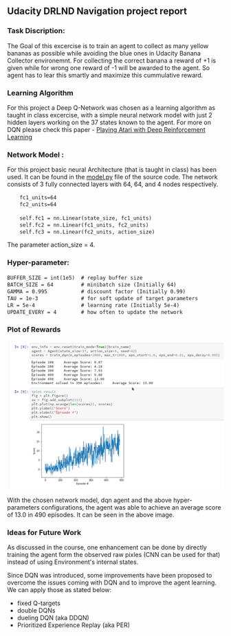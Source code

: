 ## Udacity DRLND Navigation project report

### Task Discription: 

The Goal of this excercise is to train an agent to collect as many yellow bananas as possible while avoiding the blue ones in Udacity Banana Collector environemnt. For collecting the correct banana a reward of +1 is given while for wrong one reward of -1 will be awarded to the agent. So agent has to lear this smartly and maximize this cummulative reward. 


### Learning Algorithm

For this project a Deep Q-Network was chosen as a learning algorithm as taught in class excercise, with a simple neural network model with just 2 hidden layers working on the 37 states known to the agent. For more on DQN please check this paper - [Playing Atari with Deep Reinforcement Learning](https://www.cs.toronto.edu/~vmnih/docs/dqn.pdf)


### Network Model :
For this project basic neural Architecture (that is taught in class) has been used. It can be found in the [model.py](model.py) file of the source code. The network consists of 3 fully connected layers with 64, 64, and 4 nodes respectively. 

        fc1_units=64 
        fc2_units=64

        self.fc1 = nn.Linear(state_size, fc1_units)
        self.fc2 = nn.Linear(fc1_units, fc2_units)
        self.fc3 = nn.Linear(fc2_units, action_size)

The parameter action_size = 4.

### Hyper-parameter:

    BUFFER_SIZE = int(1e5)  # replay buffer size
    BATCH_SIZE = 64         # minibatch size (Initially 64)
    GAMMA = 0.995           # discount factor (Initially 0.99)
    TAU = 1e-3              # for soft update of target parameters
    LR = 5e-4               # learning rate (Initially 5e-4)
    UPDATE_EVERY = 4        # how often to update the network

### Plot of Rewards
![alt text](https://github.com/wildoctopus/DRLND/blob/master/P1_Navigation/reward-plot.png)

With the chosen network model, dqn agent and the above hyper-parameters configurations, the agent was able to achieve an average score of 13.0 in 490 episodes.
It can be seen in the above image.

### Ideas for Future Work
As discussed in the course, one enhancement can be done by directly training the agent form the observed raw pixles (CNN can be used for that) instead of using Environment's internal states.

Since DQN was introduced, some improvements have been proposed to overcome the issues coming with DQN and to improve the agent learning. We can apply those as stated below:
* fixed Q-targets
* double DQNs
* dueling DQN (aka DDQN)
* Prioritized Experience Replay (aka PER)

